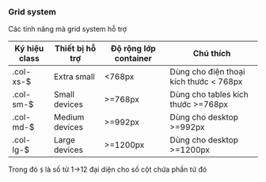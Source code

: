 
### Grid system

Các tính năng mà grid system hỗ trợ 

|Ký hiệu class|Thiết bị hỗ trợ|Độ rộng lớp container|Chú thích|
|---|---|---|---|
|.col-xs-$|Extra small|<768px|Dùng cho điện thoại kích thước < 768px|
|.col-sm-$|Small devices|>=768px|Dùng cho tables kích thước >=768px|
|.col-md-$|Medium devices|>=992px|Dùng cho desktop >=992px|
|.col-lg-$|Large devices|>=1200px|Dùng cho desktop >=1200px|

Trong đó `$` là số từ 1->12 đại diện cho số cột chứa phần tử đó